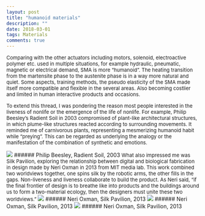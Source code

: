 ```yaml
---
layout: post
title: "humanoid materials"
description: ""
date: 2018-03-01
tags: Materials
comments: true
---
```


<font size="2">
Comparing with the other actuators including motors, solenoid, electroactive polymer etc. used in multiple situations, for example hydraulic, pneumatic, magnetic or electrical demand, SMA is more “humanoid”. The heating transition from the martensite phase to the austenite phase is in a way more natural and quiet. Some aspects, training methods, the pseudo elasticity of the SMA made itself more compatible and flexible in the several areas. Also becoming costlier and limited in human interactive products and occasions.

To extend this thread, I was pondering the reason most people interested in the liveness of nonlife or the emergence of the life of nonlife. For example, Philip Beesley’s Radient Soil in 2003 compromised of plant-like architectural structures, in which plume-like structures reacted according to surrounding movements. It reminded me of carnivorous plants, representing a mesmerizing humanoid habit while “preying”. This can be regarded as underlying the analogy or the manifestation of the combination of synthetic and emotions.
</font>

<img src="/friendred_blog/assets/images/beesly.jpeg">
###### Philip Beesley, Radient Soil, 2003

<font size="2">
What also impressed me was Silk Pavilion, exploring the relationship between digital and biological fabrication in design made by Neri Oxman in 2013 from MIT media lab. This work combined two worldviews together, one spins silk by the robotic arms, the other fills in the gaps. Non-liveness and liveness collaborate to build the product. As Neri said, “if the final frontier of design is to breathe like into products and the buildings around us to form a two-material ecology, then the designers must unite these two worldviews.”
</font>
<img src="/friendred_blog/assets/images/neri1.jpeg">
###### Neri Oxman, Silk Pavilion, 2013
<img src="/friendred_blog/assets/images/neri2.jpeg">
###### Neri Oxman, Silk Pavilion, 2013
<img src="/friendred_blog/assets/images/neri3.jpeg">
###### Neri Oxman, Silk Pavilion, 2013
